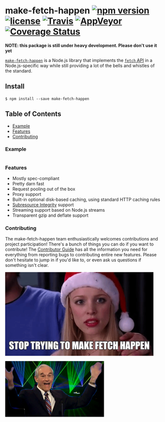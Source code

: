 # make-fetch-happen [![npm version](https://img.shields.io/npm/v/make-fetch-happen.svg)](https://npm.im/make-fetch-happen) [![license](https://img.shields.io/npm/l/make-fetch-happen.svg)](https://npm.im/make-fetch-happen) [![Travis](https://img.shields.io/travis/zkat/make-fetch-happen.svg)](https://travis-ci.org/zkat/make-fetch-happen) [![AppVeyor](https://ci.appveyor.com/api/projects/status/github/zkat/make-fetch-happen?svg=true)](https://ci.appveyor.com/project/zkat/make-fetch-happen) [![Coverage Status](https://coveralls.io/repos/github/zkat/make-fetch-happen/badge.svg?branch=latest)](https://coveralls.io/github/zkat/make-fetch-happen?branch=latest)


**NOTE: this package is still under heavy development. Please don't use it yet**

[`make-fetch-happen`](https://github.com/zkat/make-fetch-happen) is a Node.js library that implements the [`fetch` API](https://fetch.spec.whatwg.org/) in a Node.js-specific way while still providing a lot of the bells and whistles of the standard.

## Install

`$ npm install --save make-fetch-happen`

## Table of Contents

* [Example](#example)
* [Features](#features)
* [Contributing](#contributing)

### Example

```javascript
```

### Features

* Mostly spec-compliant
* Pretty darn fast
* Request pooling out of the box
* Proxy support
* Built-in optional disk-based caching, using standard HTTP caching rules
* [Subresource Integrity](https://developer.mozilla.org/en-US/docs/Web/Security/Subresource_Integrity) support
* Streaming support based on Node.js streams
* Transparent gzip and deflate support

### Contributing

The make-fetch-happen team enthusiastically welcomes contributions and project participation! There's a bunch of things you can do if you want to contribute! The [Contributor Guide](CONTRIBUTING.md) has all the information you need for everything from reporting bugs to contributing entire new features. Please don't hesitate to jump in if you'd like to, or even ask us questions if something isn't clear.

![](stop.gif)

![](happening.gif)
